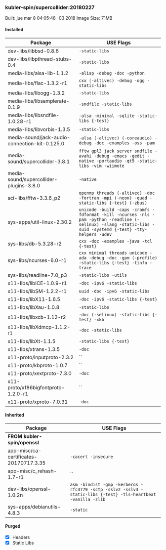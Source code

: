 ### kubler-spin/supercollider:20180227

Built: jue mar  8 04:05:48 -03 2018
Image Size: 71MB

#### Installed
Package | USE Flags
--------|----------
dev-libs/libbsd-0.8.6 | `-static-libs`
dev-libs/libpthread-stubs-0.4 | `-static-libs`
media-libs/alsa-lib-1.1.2 | `-alisp -debug -doc -python`
media-libs/flac-1.3.2-r1 | `cxx (-altivec) -debug -ogg -static-libs`
media-libs/libogg-1.3.2 | `-static-libs`
media-libs/libsamplerate-0.1.9 | `-sndfile -static-libs`
media-libs/libsndfile-1.0.28-r1 | `-alsa -minimal -sqlite -static-libs {-test}`
media-libs/libvorbis-1.3.5 | `-static-libs`
media-sound/jack-audio-connection-kit-0.125.0 | `-alsa (-altivec) (-coreaudio) -debug -doc -examples -oss -pam`
media-sound/supercollider-3.8.1 | `fftw gpl3 jack server sndfile -avahi -debug -emacs -gedit -native -portaudio -qt5 -static-libs -vim -wiimote`
media-sound/supercollider-plugins-3.8.0 | `-native`
sci-libs/fftw-3.3.6_p2 | `openmp threads (-altivec) -doc -fortran -mpi (-neon) -quad -static-libs {-test} (-zbus)`
sys-apps/util-linux-2.30.2 | `unicode -build -caps -cramfs -fdformat -kill -ncurses -nls -pam -python -readline (-selinux) -slang -static-libs -suid -systemd {-test} -tty-helpers -udev`
sys-libs/db-5.3.28-r2 | `cxx -doc -examples -java -tcl {-test}`
sys-libs/ncurses-6.0-r1 | `cxx minimal threads unicode -ada -debug -doc -gpm (-profile) -static-libs {-test} -tinfo -trace`
sys-libs/readline-7.0_p3 | `-static-libs -utils`
x11-libs/libICE-1.0.9-r1 | `-doc -ipv6 -static-libs`
x11-libs/libSM-1.2.2-r1 | `uuid -doc -ipv6 -static-libs`
x11-libs/libX11-1.6.5 | `-doc -ipv6 -static-libs {-test}`
x11-libs/libXau-1.0.8 | `-static-libs`
x11-libs/libxcb-1.12-r2 | `-doc (-selinux) -static-libs {-test} -xkb`
x11-libs/libXdmcp-1.1.2-r1 | `-doc -static-libs`
x11-libs/libXt-1.1.5 | `-static-libs {-test}`
x11-libs/xtrans-1.3.5 | `-doc`
x11-proto/inputproto-2.3.2 | ``
x11-proto/kbproto-1.0.7 | ``
x11-proto/xextproto-7.3.0 | `-doc`
x11-proto/xf86bigfontproto-1.2.0-r1 | ``
x11-proto/xproto-7.0.31 | `-doc`
#### Inherited
Package | USE Flags
--------|----------
**FROM kubler-spin/openssl** |
app-misc/ca-certificates-20170717.3.35 | `-cacert -insecure`
app-misc/c_rehash-1.7-r1 | ``
dev-libs/openssl-1.0.2n | `asm -bindist -gmp -kerberos -rfc3779 -sctp -sslv2 -sslv3 -static-libs {-test} -tls-heartbeat -vanilla -zlib`
sys-apps/debianutils-4.8.3 | `-static`

#### Purged
- [x] Headers
- [x] Static Libs
